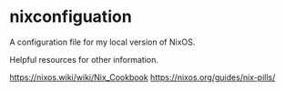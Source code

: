 # nixconfiguation

A configuration file for my local version of NixOS.

Helpful resources for other information. 

https://nixos.wiki/wiki/Nix_Cookbook
https://nixos.org/guides/nix-pills/
